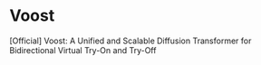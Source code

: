 # Voost
[Official] Voost: A Unified and Scalable Diffusion Transformer for Bidirectional Virtual Try-On and Try-Off
